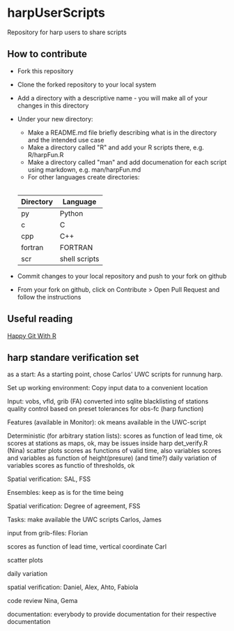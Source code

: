 # harpUserScripts
Repository for harp users to share scripts

## How to contribute
- Fork this repository
- Clone the forked repository to your local system
- Add a directory with a descriptive name - you will make all of your changes in this directory
- Under your new directory\:
  - Make a README.md file briefly describing what is in the directory and the intended use case 
  - Make a directory called "R" and add your R scripts there, e.g. R/harpFun.R
  - Make a directory called "man" and add documenation for each script using markdown, e.g. man/harpFun.md
  - For other languages create directories:

  <br>
  
  |Directory|Language|
  |---|---|
  |py|Python|
  |c|C|
  |cpp|C++|
  |fortran|FORTRAN|
  |scr|shell scripts|
  
- Commit changes to your local repository and push to your fork on github
- From your fork on github, click on Contribute > Open Pull Request and follow the instructions

## Useful reading
[Happy Git With R](https://happygitwithr.com)


## harp standare verification set
as a start:
As a starting point, chose Carlos' UWC scripts for runnung harp.

Set up working environment:
Copy input data to a convenient location

Input: 
vobs, vfld, grib (FA)  converted into sqlite
blacklisting of stations
quality control based on preset tolerances for obs-fc (harp function)

Features (available in Monitor):
ok means available in the UWC-script

Deterministic (for arbitrary station lists):
scores as function of lead time, ok
scores at stations as maps, ok,  may be issues inside harp det_verify.R (Nina)
scatter plots
scores as functions of valid time, also variables
scores and variables as function of height(presure) (and time?)
daily variation of variables
scores as functio of thresholds, ok 

Spatial verification:
SAL, FSS

Ensembles: keep as is for the time being

Spatial verification:
Degree of agreement, FSS

Tasks:
make available the UWC scripts
Carlos, James

input from grib-files:
Florian

scores as function of lead time, vertical coordinate
Carl

scatter plots

daily variation


spatial verification:
Daniel, Alex, Ahto, Fabiola

code review
Nina, Gema


documentation:
everybody to provide documentation for their respective documentation



